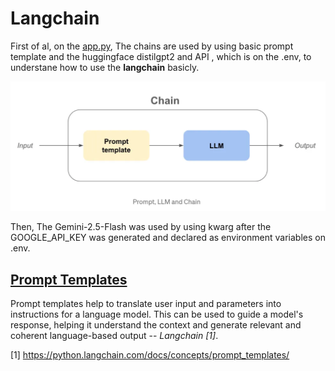 # Langchain 

First of al, on the [app.py](app.py), The chains are used by using basic prompt template and the huggingface distilgpt2 and API , which is on the .env,  to understane how to use the **langchain** basicly.

![Prompt Template & LLM - Chain](images/1_4wwDs1_d6B42FQTl-dB9pw.png)

Then, The Gemini-2.5-Flash was used by using kwarg after the GOOGLE_API_KEY was generated and declared as environment variables on .env.

## [Prompt Templates](langchain_prompt_template)

Prompt templates help to translate user input and parameters into instructions for a language model. This can be used to guide a model's response, helping it understand the context and generate relevant and coherent language-based output -- <cite>Langchain [1]</cite>.



[1] https://python.langchain.com/docs/concepts/prompt_templates/



